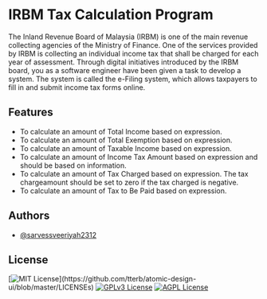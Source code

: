 
# IRBM Tax Calculation Program

The Inland Revenue Board of Malaysia (IRBM) is one of the main revenue collecting agencies of the Ministry of Finance. One of the services provided by IRBM is collecting an individual income
tax that shall be charged for each year of assessment. Through digital initiatives introduced by the IRBM board, you as a software engineer have been
given a task to develop a system. The system is called the e-Filing system, which allows taxpayers to fill in and submit income tax forms online.

## Features

- To calculate an amount of Total Income based on expression.
- To calculate an amount of Total Exemption based on expression.
- To calculate an amount of Taxable Income based on expression.
- To calculate an amount of Income Tax Amount based on expression and should be based on information.
- To calculate an amount of Tax Charged based on expression. The tax chargeamount should be set to zero if the tax charged is negative.
- To calculate an amount of Tax to Be Paid based on expression.


## Authors

- [@sarvessveeriyah2312](https://github.com/sarvessveeriyah2312)


## License

[![MIT License](https://img.shields.io/apm/l/atomic-design-ui.svg?)](https://github.com/tterb/atomic-design-ui/blob/master/LICENSEs)
[![GPLv3 License](https://img.shields.io/badge/License-GPL%20v3-yellow.svg)](https://opensource.org/licenses/)
[![AGPL License](https://img.shields.io/badge/license-AGPL-blue.svg)](http://www.gnu.org/licenses/agpl-3.0)

